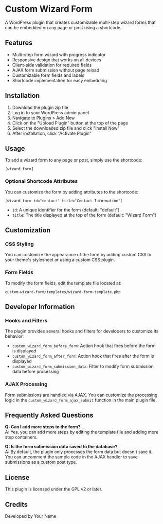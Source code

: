# Custom Wizard Form

A WordPress plugin that creates customizable multi-step wizard forms that can be embedded on any page or post using a shortcode.

## Features

- Multi-step form wizard with progress indicator
- Responsive design that works on all devices
- Client-side validation for required fields
- AJAX form submission without page reload
- Customizable form fields and labels
- Shortcode implementation for easy embedding

## Installation

1. Download the plugin zip file
2. Log in to your WordPress admin panel
3. Navigate to Plugins > Add New
4. Click on the "Upload Plugin" button at the top of the page
5. Select the downloaded zip file and click "Install Now"
6. After installation, click "Activate Plugin"

## Usage

To add a wizard form to any page or post, simply use the shortcode:

```
[wizard_form]
```

### Optional Shortcode Attributes

You can customize the form by adding attributes to the shortcode:

```
[wizard_form id="contact" title="Contact Information"]
```

- `id`: A unique identifier for the form (default: "default")
- `title`: The title displayed at the top of the form (default: "Wizard Form")

## Customization

### CSS Styling

You can customize the appearance of the form by adding custom CSS to your theme's stylesheet or using a custom CSS plugin.

### Form Fields

To modify the form fields, edit the template file located at:

```
custom-wizard-form/templates/wizard-form-template.php
```

## Developer Information

### Hooks and Filters

The plugin provides several hooks and filters for developers to customize its behavior:

- `custom_wizard_form_before_form`: Action hook that fires before the form is displayed
- `custom_wizard_form_after_form`: Action hook that fires after the form is displayed
- `custom_wizard_form_submission_data`: Filter to modify form submission data before processing

### AJAX Processing

Form submissions are handled via AJAX. You can customize the processing logic in the `custom_wizard_form_ajax_submit` function in the main plugin file.

## Frequently Asked Questions

**Q: Can I add more steps to the form?**  
A: Yes, you can add more steps by editing the template file and adding more step containers.

**Q: Is the form submission data saved to the database?**  
A: By default, the plugin only processes the form data but doesn't save it. You can uncomment the sample code in the AJAX handler to save submissions as a custom post type.

## License

This plugin is licensed under the GPL v2 or later.

## Credits

Developed by Your Name 